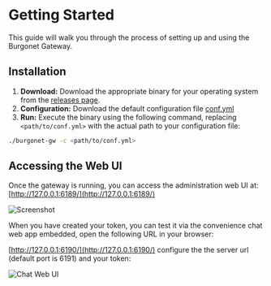 # Getting Started 

This guide will walk you through the process of setting up and using the Burgonet Gateway.


## Installation

1. **Download:** Download the appropriate binary for your operating system from the [releases page](https://github.com/burgonet-eu/gateway/releases).
2. **Configuration:** Download the default configuration file [conf.yml](https://raw.githubusercontent.com/burgonet-eu/gateway/refs/heads/main/conf.yml)
3. **Run:** Execute the binary using the following command, replacing `<path/to/conf.yml>` with the actual path to your configuration file:


```bash
./burgonet-gw -c <path/to/conf.yml>
```


## Accessing the Web UI

Once the gateway is running, you can access the administration web UI at:
[http://127.0.0.1:6189/](http://127.0.0.1:6189/)

![Screenshot](images/screenshot.png)


When you have created your token, you can test it via the convenience chat web app embedded, open the following URL in your browser:


[http://127.0.0.1:6190/](http://127.0.0.1:6190/)
configure the the server url (default port is 6191) and your token: 

![Chat Web UI](images/chat-interface.png)


